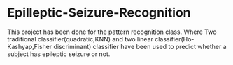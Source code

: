 # Epilleptic-Seizure-Recognition
This project has been done for the pattern recognition class. Where Two traditional classifier(quadratic,KNN) and two linear classifier(Ho-Kashyap,Fisher discriminant) classifier have been used to predict whether a subject has epileptic seizure or not.
